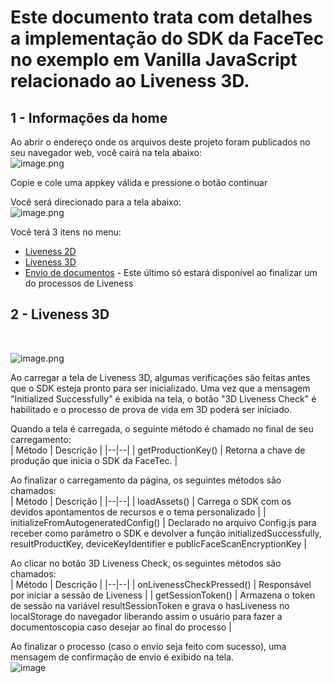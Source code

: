 # Este documento trata com detalhes a implementação do SDK da FaceTec no exemplo em Vanilla JavaScript relacionado ao Liveness 3D.

## 1 - Informações da home

Ao abrir o endereço onde os arquivos deste projeto foram publicados no seu navegador web, você cairá na tela abaixo:
<br>
![image.png](https://i.ibb.co/7nscwCZ/Screenshot-2023-04-20-at-17-23-34-React-App.png)

Copie e cole uma appkey válida e pressione o botão continuar

Você será direcionado para a tela abaixo:
<br>
![image.png](https://i.ibb.co/gmdmHsY/Screenshot-2023-04-20-at-17-25-46-React-App.png)

Você terá 3 itens no menu:

- [Liveness 2D](https://github.com/oititec/liveness-js-example/blob/main/liveness-2d/README.md)
- [Liveness 3D](https://github.com/oititec/liveness-js-example/blob/main/liveness-3d/README.md)
- [Envio de documentos](https://github.com/oititec/liveness-js-example/blob/main/send-documents/README.md) - Este último só estará disponível ao finalizar um do processos de Liveness

## 2 - Liveness 3D

<br>

![image.png](https://i.ibb.co/N1gGzsT/Screenshot-2023-04-26-at-10-55-24-React-App.png)

Ao carregar a tela de Liveness 3D, algumas verificações são feitas antes que o SDK esteja pronto para ser inicializado. Uma vez que a mensagem "Initialized Successfully" é exibida na tela, o botão "3D Liveness Check" é habilitado e o processo de prova de vida em 3D poderá ser iniciado.

Quando a tela é carregada, o seguinte método é chamado no final de seu carregamento:
<br>
| Método | Descrição |
|--|--|
| getProductionKey() | Retorna a chave de produção que inicia o SDK da FaceTec. |

Ao finalizar o carregamento da página, os seguintes métodos são chamados:
<br>
| Método | Descrição |
|--|--|
| loadAssets() | Carrega o SDK com os devidos apontamentos de recursos e o tema personalizado |
| initializeFromAutogeneratedConfig() | Declarado no arquivo Config.js para receber como parâmetro o SDK e devolver a função initializedSuccessfully, resultProductKey, deviceKeyIdentifier e publicFaceScanEncryptionKey |

Ao clicar no botão 3D Liveness Check, os seguintes métodos são chamados:
<br>
| Método | Descrição |
|--|--|
| onLivenessCheckPressed() | Responsável por iniciar a sessão de Liveness |
| getSessionToken() | Armazena o token de sessão na variável resultSessionToken e grava o hasLiveness no localStorage do navegador liberando assim o usuário para fazer a documentoscopia caso desejar ao final do processo |

Ao finalizar o processo (caso o envio seja feito com sucesso), uma mensagem de confirmação de envio é exibido na tela.
<br>
![image](https://i.ibb.co/9Z5pmVq/image.png)
